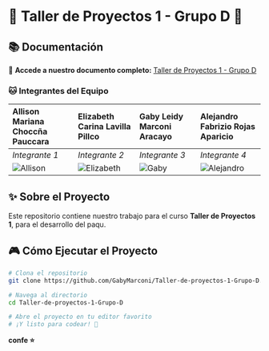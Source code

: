 # 🚀 Taller de Proyectos 1 - Grupo D 🐾

## 📚 Documentación
🔗 **Accede a nuestro documento completo:** [Taller de Proyectos 1 - Grupo D](https://docs.google.com/document/d/1eB0aGoB3n0bv9LfCaL8IsgUZu7iExukw/edit?usp=sharing&ouid=104422379930132611490&rtpof=true&sd=true)


### 🐱 Integrantes del Equipo

| **Allison Mariana Choccña Pauccara** | **Elizabeth Carina Lavilla Pillco** | **Gaby Leidy Marconi Aracayo** | **Alejandro Fabrizio Rojas Aparicio** |
| :--- | :--- | :--- | :--- |
| *Integrante 1* | *Integrante 2* | *Integrante 3* | *Integrante 4* |
| ![Allison](https://ghchart.rshah.org/FF6B6B/Allison827) | ![Elizabeth](https://ghchart.rshah.org/4ECDC4/ElizabethCarinaLavillaPillco) | ![Gaby](https://ghchart.rshah.org/45B7D1/GabyMarconi) | ![Alejandro](https://ghchart.rshah.org/6BFFE3/BRADDEM29) |



## ✨ Sobre el Proyecto
Este repositorio contiene nuestro trabajo para el curso **Taller de Proyectos 1**, para el desarrollo del paqu.


## 🎮 Cómo Ejecutar el Proyecto
```bash
# Clona el repositorio
git clone https://github.com/GabyMarconi/Taller-de-proyectos-1-Grupo-D.git

# Navega al directorio
cd Taller-de-proyectos-1-Grupo-D

# Abre el proyecto en tu editor favorito
# ¡Y listo para codear! 🎉
```

**confe ⭐**
